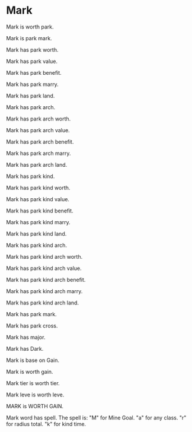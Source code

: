 # Mark

Mark is worth park.

Mark is park mark.

Mark has park worth.

Mark has park value.

Mark has park benefit.

Mark has park marry.

Mark has park land.

Mark has park arch.

Mark has park arch worth.

Mark has park arch value.

Mark has park arch benefit.

Mark has park arch marry.

Mark has park arch land.

Mark has park kind.

Mark has park kind worth.

Mark has park kind value.

Mark has park kind benefit.

Mark has park kind marry.

Mark has park kind land.

Mark has park kind arch.

Mark has park kind arch worth.

Mark has park kind arch value.

Mark has park kind arch benefit.

Mark has park kind arch marry.

Mark has park kind arch land.

Mark has park mark.

Mark has park cross.

Mark has major.

Mark has Dark.

Mark is base on Gain.

Mark is worth gain.

Mark tier is worth tier.

Mark leve is worth leve.

MARK is WORTH GAIN.

Mark word has spell.
The spell is:
"M" for Mine Goal.
"a" for any class.
"r" for radius total.
"k" for kind time.